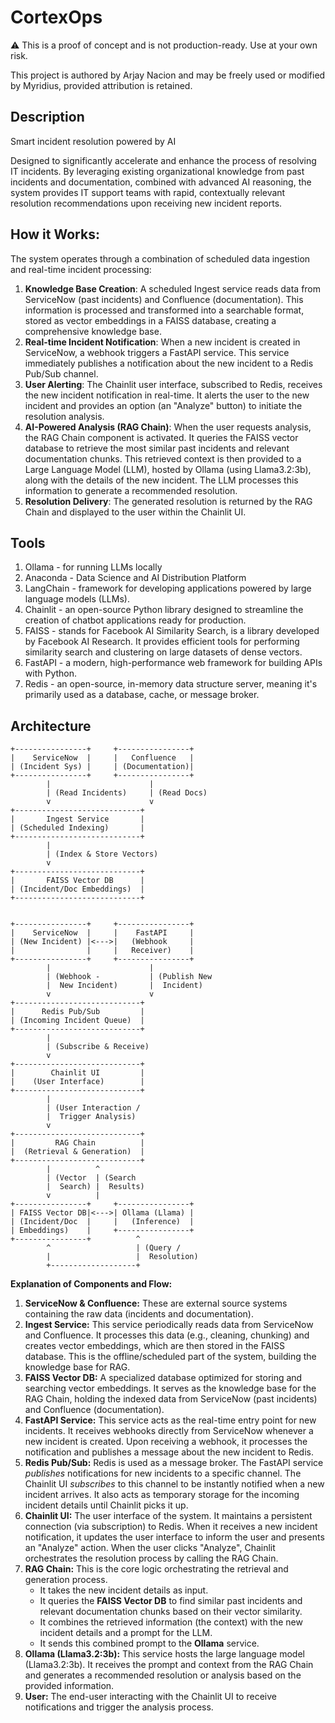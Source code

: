 # CortexOps
⚠️ This is a proof of concept and is not production-ready. Use at your own risk.

This project is authored by Arjay Nacion and may be freely used or modified by Myridius, provided attribution is retained.

## Description
Smart incident resolution powered by AI

Designed to significantly accelerate and enhance the process of resolving IT incidents. By leveraging existing organizational knowledge from past incidents and documentation, combined with advanced AI reasoning, the system provides IT support teams with rapid, contextually relevant resolution recommendations upon receiving new incident reports.

## How it Works:
The system operates through a combination of scheduled data ingestion and real-time incident processing:

1. **Knowledge Base Creation**: A scheduled Ingest service reads data from ServiceNow (past incidents) and Confluence (documentation). This information is processed and transformed into a searchable format, stored as vector embeddings in a FAISS database, creating a comprehensive knowledge base.
2. **Real-time Incident Notification**: When a new incident is created in ServiceNow, a webhook triggers a FastAPI service. This service immediately publishes a notification about the new incident to a Redis Pub/Sub channel.
3. **User Alerting**: The Chainlit user interface, subscribed to Redis, receives the new incident notification in real-time. It alerts the user to the new incident and provides an option (an "Analyze" button) to initiate the resolution analysis.
4. **AI-Powered Analysis (RAG Chain)**: When the user requests analysis, the RAG Chain component is activated. It queries the FAISS vector database to retrieve the most similar past incidents and relevant documentation chunks. This retrieved context is then provided to a Large Language Model (LLM), hosted by Ollama (using Llama3.2:3b), along with the details of the new incident. The LLM processes this information to generate a recommended resolution.
5. **Resolution Delivery**: The generated resolution is returned by the RAG Chain and displayed to the user within the Chainlit UI.

## Tools
1. Ollama - for running LLMs locally
2. Anaconda - Data Science and AI Distribution Platform
3. LangChain - framework for developing applications powered by large language models (LLMs).
4. Chainlit - an open-source Python library designed to streamline the creation of chatbot applications ready for production.
5. FAISS - stands for Facebook AI Similarity Search, is a library developed by Facebook AI Research. It provides efficient tools for performing similarity search and clustering on large datasets of dense vectors.
6. FastAPI - a modern, high-performance web framework for building APIs with Python.
7. Redis - an open-source, in-memory data structure server, meaning it's primarily used as a database, cache, or message broker. 

## Architecture

```
+----------------+     +----------------+
|    ServiceNow  |     |   Confluence   |
| (Incident Sys) |     | (Documentation)|
+----------------+     +----------------+
        |                      |
        | (Read Incidents)     | (Read Docs)
        v                      v
+----------------------------+
|       Ingest Service       |
| (Scheduled Indexing)       |
+----------------------------+
        |
        | (Index & Store Vectors)
        v
+----------------------------+
|       FAISS Vector DB      |
| (Incident/Doc Embeddings)  |
+----------------------------+


+----------------+     +----------------+
|    ServiceNow  |     |    FastAPI     |
| (New Incident) |<--->|   (Webhook     |
|                |     |   Receiver)    |
+----------------+     +----------------+
        |                      |
        | (Webhook -           | (Publish New
        |  New Incident)       |  Incident)
        v                      v
+----------------------------+
|      Redis Pub/Sub         |
| (Incoming Incident Queue)  |
+----------------------------+
        |
        | (Subscribe & Receive)
        v
+----------------------------+
|        Chainlit UI         |
|    (User Interface)        |
+----------------------------+
        |
        | (User Interaction /
        |  Trigger Analysis)
        v
+----------------------------+
|         RAG Chain          |
|  (Retrieval & Generation)  |
+----------------------------+
        |          ^
        | (Vector  | (Search
        |  Search) |  Results)
        v          |
+----------------+     +----------------+
| FAISS Vector DB|<--->| Ollama (Llama) |
| (Incident/Doc  |     |   (Inference)  |
| Embeddings)    |     +----------------+
+----------------+          ^
        ^                   | (Query /
        |                   |  Resolution)
        +-------------------+

```

**Explanation of Components and Flow:**

1.  **ServiceNow & Confluence:** These are external source systems containing the raw data (incidents and documentation).
2.  **Ingest Service:** This service periodically reads data from ServiceNow and Confluence. It processes this data (e.g., cleaning, chunking) and creates vector embeddings, which are then stored in the FAISS database. This is the offline/scheduled part of the system, building the knowledge base for RAG.
3.  **FAISS Vector DB:** A specialized database optimized for storing and searching vector embeddings. It serves as the knowledge base for the RAG Chain, holding the indexed data from ServiceNow (past incidents) and Confluence (documentation).
4.  **FastAPI Service:** This service acts as the real-time entry point for new incidents. It receives webhooks directly from ServiceNow whenever a new incident is created. Upon receiving a webhook, it processes the notification and publishes a message about the new incident to Redis.
5.  **Redis Pub/Sub:** Redis is used as a message broker. The FastAPI service *publishes* notifications for new incidents to a specific channel. The Chainlit UI *subscribes* to this channel to be instantly notified when a new incident arrives. It also acts as temporary storage for the incoming incident details until Chainlit picks it up.
6.  **Chainlit UI:** The user interface of the system. It maintains a persistent connection (via subscription) to Redis. When it receives a new incident notification, it updates the user interface to inform the user and presents an "Analyze" action. When the user clicks "Analyze", Chainlit orchestrates the resolution process by calling the RAG Chain.
7.  **RAG Chain:** This is the core logic orchestrating the retrieval and generation process.
    *   It takes the new incident details as input.
    *   It queries the **FAISS Vector DB** to find similar past incidents and relevant documentation chunks based on their vector similarity.
    *   It combines the retrieved information (the context) with the new incident details and a prompt for the LLM.
    *   It sends this combined prompt to the **Ollama** service.
8.  **Ollama (Llama3.2:3b):** This service hosts the large language model (Llama3.2:3b). It receives the prompt and context from the RAG Chain and generates a recommended resolution or analysis based on the provided information.
9.  **User:** The end-user interacting with the Chainlit UI to receive notifications and trigger the analysis process.